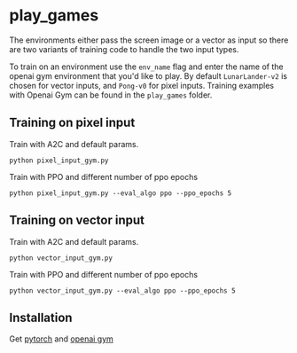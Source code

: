 # play_games

The environments either pass the screen image or a vector as input so there are two variants of training code to handle the two input types. 

To train on an environment use the `env_name` flag and enter the name of the openai gym environment that you'd like to play. By default `LunarLander-v2` is chosen for vector inputs, and `Pong-v0` for pixel inputs. Training examples with Openai Gym can be found in the `play_games` folder. 

## Training on pixel input 

Train with A2C and default params.

```
python pixel_input_gym.py
```

Train with PPO and different number of ppo epochs
```
python pixel_input_gym.py --eval_algo ppo --ppo_epochs 5
```

## Training on vector input 

Train with A2C and default params.

```
python vector_input_gym.py 
```

Train with PPO and different number of ppo epochs
```
python vector_input_gym.py --eval_algo ppo --ppo_epochs 5
```

## Installation

Get [pytorch](https://pytorch.org/) and [openai gym](https://gym.openai.com/)